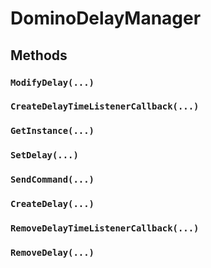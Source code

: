 # DominoDelayManager

## Methods

### `ModifyDelay(...)`

### `CreateDelayTimeListenerCallback(...)`

### `GetInstance(...)`

### `SetDelay(...)`

### `SendCommand(...)`

### `CreateDelay(...)`

### `RemoveDelayTimeListenerCallback(...)`

### `RemoveDelay(...)`
